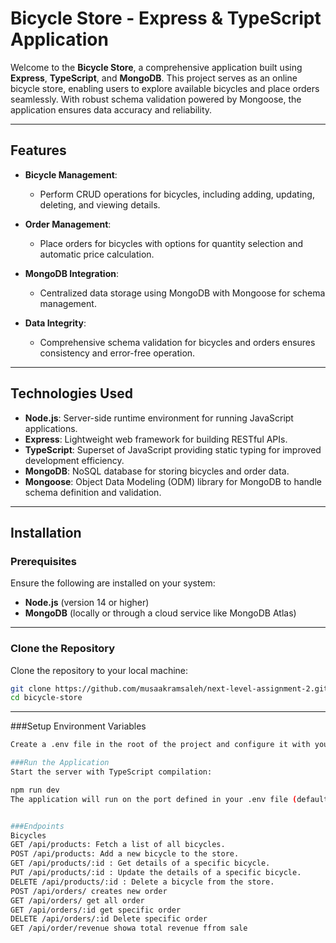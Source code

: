 # Bicycle Store - Express & TypeScript Application

Welcome to the **Bicycle Store**, a comprehensive application built using **Express**, **TypeScript**, and **MongoDB**. This project serves as an online bicycle store, enabling users to explore available bicycles and place orders seamlessly. With robust schema validation powered by Mongoose, the application ensures data accuracy and reliability.

---

## Features

- **Bicycle Management**:
  - Perform CRUD operations for bicycles, including adding, updating, deleting, and viewing details.
- **Order Management**:

  - Place orders for bicycles with options for quantity selection and automatic price calculation.

- **MongoDB Integration**:

  - Centralized data storage using MongoDB with Mongoose for schema management.

- **Data Integrity**:
  - Comprehensive schema validation for bicycles and orders ensures consistency and error-free operation.

---

## Technologies Used

- **Node.js**: Server-side runtime environment for running JavaScript applications.
- **Express**: Lightweight web framework for building RESTful APIs.
- **TypeScript**: Superset of JavaScript providing static typing for improved development efficiency.
- **MongoDB**: NoSQL database for storing bicycles and order data.
- **Mongoose**: Object Data Modeling (ODM) library for MongoDB to handle schema definition and validation.

---

## Installation

### Prerequisites

Ensure the following are installed on your system:

- **Node.js** (version 14 or higher)
- **MongoDB** (locally or through a cloud service like MongoDB Atlas)

---

### Clone the Repository

Clone the repository to your local machine:

```bash
git clone https://github.com/musaakramsaleh/next-level-assignment-2.git
cd bicycle-store
```

---

###Setup Environment Variables

```bash
Create a .env file in the root of the project and configure it with your MongoDB connection URI and the desired server port:
```

```bash
###Run the Application
Start the server with TypeScript compilation:

npm run dev
The application will run on the port defined in your .env file (default: 5000).


###Endpoints
Bicycles
GET /api/products: Fetch a list of all bicycles.
POST /api/products: Add a new bicycle to the store.
GET /api/products/:id : Get details of a specific bicycle.
PUT /api/products/:id : Update the details of a specific bicycle.
DELETE /api/products/:id : Delete a bicycle from the store.
POST /api/orders/ creates new order
GET /api/orders/ get all order
GET /api/orders/:id get specific order
DELETE /api/orders/:id Delete specific order
GET /api/order/revenue showa total revenue ffrom sale
```
